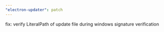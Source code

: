 ```yaml
---
"electron-updater": patch
---
```


fix: verify LiteralPath of update file during windows signature verification

